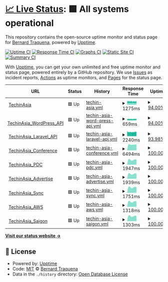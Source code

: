 # [📈 Live Status](https://traqy.github.io/upptime): <!--live status--> **🟩 All systems operational**

This repository contains the open-source uptime monitor and status page for [Bernard Traquena](https://www.techinasia.com), powered by [Upptime](https://github.com/upptime/upptime).

[![Uptime CI](https://github.com/traqy/upptime/workflows/Uptime%20CI/badge.svg)](https://github.com/traqy/upptime/actions?query=workflow%3A%22Uptime+CI%22)
[![Response Time CI](https://github.com/traqy/upptime/workflows/Response%20Time%20CI/badge.svg)](https://github.com/traqy/upptime/actions?query=workflow%3A%22Response+Time+CI%22)
[![Graphs CI](https://github.com/traqy/upptime/workflows/Graphs%20CI/badge.svg)](https://github.com/traqy/upptime/actions?query=workflow%3A%22Graphs+CI%22)
[![Static Site CI](https://github.com/traqy/upptime/workflows/Static%20Site%20CI/badge.svg)](https://github.com/traqy/upptime/actions?query=workflow%3A%22Static+Site+CI%22)
[![Summary CI](https://github.com/traqy/upptime/workflows/Summary%20CI/badge.svg)](https://github.com/traqy/upptime/actions?query=workflow%3A%22Summary+CI%22)

With [Upptime](https://upptime.js.org), you can get your own unlimited and free uptime monitor and status page, powered entirely by a GitHub repository. We use [Issues](https://github.com/traqy/upptime/issues) as incident reports, [Actions](https://github.com/traqy/upptime/actions) as uptime monitors, and [Pages](https://traqy.github.io/upptime) for the status page.

<!--start: status pages-->
<!-- This summary is generated by Upptime (https://github.com/upptime/upptime) -->
<!-- Do not edit this manually, your changes will be overwritten -->
<!-- prettier-ignore -->
| URL | Status | History | Response Time | Uptime |
| --- | ------ | ------- | ------------- | ------ |
| <img alt="" src="https://icons.duckduckgo.com/ip3/www.techinasia.com.ico" height="13"> [TechinAsia](https://www.techinasia.com) | 🟩 Up | [techin-asia.yml](https://github.com/traqy/upptime/commits/HEAD/history/techin-asia.yml) | <details><summary><img alt="Response time graph" src="./graphs/techin-asia/response-time-week.png" height="20"> 1275ms</summary><br><a href="https://traqy.github.io/upptime/history/techin-asia"><img alt="Response time 1277" src="https://img.shields.io/endpoint?url=https%3A%2F%2Fraw.githubusercontent.com%2Ftraqy%2Fupptime%2FHEAD%2Fapi%2Ftechin-asia%2Fresponse-time.json"></a><br><a href="https://traqy.github.io/upptime/history/techin-asia"><img alt="24-hour response time 1332" src="https://img.shields.io/endpoint?url=https%3A%2F%2Fraw.githubusercontent.com%2Ftraqy%2Fupptime%2FHEAD%2Fapi%2Ftechin-asia%2Fresponse-time-day.json"></a><br><a href="https://traqy.github.io/upptime/history/techin-asia"><img alt="7-day response time 1275" src="https://img.shields.io/endpoint?url=https%3A%2F%2Fraw.githubusercontent.com%2Ftraqy%2Fupptime%2FHEAD%2Fapi%2Ftechin-asia%2Fresponse-time-week.json"></a><br><a href="https://traqy.github.io/upptime/history/techin-asia"><img alt="30-day response time 1277" src="https://img.shields.io/endpoint?url=https%3A%2F%2Fraw.githubusercontent.com%2Ftraqy%2Fupptime%2FHEAD%2Fapi%2Ftechin-asia%2Fresponse-time-month.json"></a><br><a href="https://traqy.github.io/upptime/history/techin-asia"><img alt="1-year response time 1277" src="https://img.shields.io/endpoint?url=https%3A%2F%2Fraw.githubusercontent.com%2Ftraqy%2Fupptime%2FHEAD%2Fapi%2Ftechin-asia%2Fresponse-time-year.json"></a></details> | <details><summary><a href="https://traqy.github.io/upptime/history/techin-asia">94.00%</a></summary><a href="https://traqy.github.io/upptime/history/techin-asia"><img alt="All-time uptime 95.29%" src="https://img.shields.io/endpoint?url=https%3A%2F%2Fraw.githubusercontent.com%2Ftraqy%2Fupptime%2FHEAD%2Fapi%2Ftechin-asia%2Fuptime.json"></a><br><a href="https://traqy.github.io/upptime/history/techin-asia"><img alt="24-hour uptime 87.24%" src="https://img.shields.io/endpoint?url=https%3A%2F%2Fraw.githubusercontent.com%2Ftraqy%2Fupptime%2FHEAD%2Fapi%2Ftechin-asia%2Fuptime-day.json"></a><br><a href="https://traqy.github.io/upptime/history/techin-asia"><img alt="7-day uptime 94.00%" src="https://img.shields.io/endpoint?url=https%3A%2F%2Fraw.githubusercontent.com%2Ftraqy%2Fupptime%2FHEAD%2Fapi%2Ftechin-asia%2Fuptime-week.json"></a><br><a href="https://traqy.github.io/upptime/history/techin-asia"><img alt="30-day uptime 95.29%" src="https://img.shields.io/endpoint?url=https%3A%2F%2Fraw.githubusercontent.com%2Ftraqy%2Fupptime%2FHEAD%2Fapi%2Ftechin-asia%2Fuptime-month.json"></a><br><a href="https://traqy.github.io/upptime/history/techin-asia"><img alt="1-year uptime 95.29%" src="https://img.shields.io/endpoint?url=https%3A%2F%2Fraw.githubusercontent.com%2Ftraqy%2Fupptime%2FHEAD%2Fapi%2Ftechin-asia%2Fuptime-year.json"></a></details>
| <img alt="" src="https://icons.duckduckgo.com/ip3/www.techinasia.com.ico" height="13"> [TechinAsia_WordPress_API](https://www.techinasia.com/wp-json/techinasia/2.0/posts) | 🟩 Up | [techin-asia-word-press-api.yml](https://github.com/traqy/upptime/commits/HEAD/history/techin-asia-word-press-api.yml) | <details><summary><img alt="Response time graph" src="./graphs/techin-asia-word-press-api/response-time-week.png" height="20"> 659ms</summary><br><a href="https://traqy.github.io/upptime/history/techin-asia-word-press-api"><img alt="Response time 644" src="https://img.shields.io/endpoint?url=https%3A%2F%2Fraw.githubusercontent.com%2Ftraqy%2Fupptime%2FHEAD%2Fapi%2Ftechin-asia-word-press-api%2Fresponse-time.json"></a><br><a href="https://traqy.github.io/upptime/history/techin-asia-word-press-api"><img alt="24-hour response time 768" src="https://img.shields.io/endpoint?url=https%3A%2F%2Fraw.githubusercontent.com%2Ftraqy%2Fupptime%2FHEAD%2Fapi%2Ftechin-asia-word-press-api%2Fresponse-time-day.json"></a><br><a href="https://traqy.github.io/upptime/history/techin-asia-word-press-api"><img alt="7-day response time 659" src="https://img.shields.io/endpoint?url=https%3A%2F%2Fraw.githubusercontent.com%2Ftraqy%2Fupptime%2FHEAD%2Fapi%2Ftechin-asia-word-press-api%2Fresponse-time-week.json"></a><br><a href="https://traqy.github.io/upptime/history/techin-asia-word-press-api"><img alt="30-day response time 644" src="https://img.shields.io/endpoint?url=https%3A%2F%2Fraw.githubusercontent.com%2Ftraqy%2Fupptime%2FHEAD%2Fapi%2Ftechin-asia-word-press-api%2Fresponse-time-month.json"></a><br><a href="https://traqy.github.io/upptime/history/techin-asia-word-press-api"><img alt="1-year response time 644" src="https://img.shields.io/endpoint?url=https%3A%2F%2Fraw.githubusercontent.com%2Ftraqy%2Fupptime%2FHEAD%2Fapi%2Ftechin-asia-word-press-api%2Fresponse-time-year.json"></a></details> | <details><summary><a href="https://traqy.github.io/upptime/history/techin-asia-word-press-api">94.00%</a></summary><a href="https://traqy.github.io/upptime/history/techin-asia-word-press-api"><img alt="All-time uptime 95.28%" src="https://img.shields.io/endpoint?url=https%3A%2F%2Fraw.githubusercontent.com%2Ftraqy%2Fupptime%2FHEAD%2Fapi%2Ftechin-asia-word-press-api%2Fuptime.json"></a><br><a href="https://traqy.github.io/upptime/history/techin-asia-word-press-api"><img alt="24-hour uptime 87.23%" src="https://img.shields.io/endpoint?url=https%3A%2F%2Fraw.githubusercontent.com%2Ftraqy%2Fupptime%2FHEAD%2Fapi%2Ftechin-asia-word-press-api%2Fuptime-day.json"></a><br><a href="https://traqy.github.io/upptime/history/techin-asia-word-press-api"><img alt="7-day uptime 94.00%" src="https://img.shields.io/endpoint?url=https%3A%2F%2Fraw.githubusercontent.com%2Ftraqy%2Fupptime%2FHEAD%2Fapi%2Ftechin-asia-word-press-api%2Fuptime-week.json"></a><br><a href="https://traqy.github.io/upptime/history/techin-asia-word-press-api"><img alt="30-day uptime 95.28%" src="https://img.shields.io/endpoint?url=https%3A%2F%2Fraw.githubusercontent.com%2Ftraqy%2Fupptime%2FHEAD%2Fapi%2Ftechin-asia-word-press-api%2Fuptime-month.json"></a><br><a href="https://traqy.github.io/upptime/history/techin-asia-word-press-api"><img alt="1-year uptime 95.28%" src="https://img.shields.io/endpoint?url=https%3A%2F%2Fraw.githubusercontent.com%2Ftraqy%2Fupptime%2FHEAD%2Fapi%2Ftechin-asia-word-press-api%2Fuptime-year.json"></a></details>
| <img alt="" src="https://icons.duckduckgo.com/ip3/www.techinasia.com.ico" height="13"> [TechinAsia_Laravel_API](https://www.techinasia.com/api/2.0/companies) | 🟩 Up | [techin-asia-laravel-api.yml](https://github.com/traqy/upptime/commits/HEAD/history/techin-asia-laravel-api.yml) | <details><summary><img alt="Response time graph" src="./graphs/techin-asia-laravel-api/response-time-week.png" height="20"> 2240ms</summary><br><a href="https://traqy.github.io/upptime/history/techin-asia-laravel-api"><img alt="Response time 2282" src="https://img.shields.io/endpoint?url=https%3A%2F%2Fraw.githubusercontent.com%2Ftraqy%2Fupptime%2FHEAD%2Fapi%2Ftechin-asia-laravel-api%2Fresponse-time.json"></a><br><a href="https://traqy.github.io/upptime/history/techin-asia-laravel-api"><img alt="24-hour response time 2397" src="https://img.shields.io/endpoint?url=https%3A%2F%2Fraw.githubusercontent.com%2Ftraqy%2Fupptime%2FHEAD%2Fapi%2Ftechin-asia-laravel-api%2Fresponse-time-day.json"></a><br><a href="https://traqy.github.io/upptime/history/techin-asia-laravel-api"><img alt="7-day response time 2240" src="https://img.shields.io/endpoint?url=https%3A%2F%2Fraw.githubusercontent.com%2Ftraqy%2Fupptime%2FHEAD%2Fapi%2Ftechin-asia-laravel-api%2Fresponse-time-week.json"></a><br><a href="https://traqy.github.io/upptime/history/techin-asia-laravel-api"><img alt="30-day response time 2282" src="https://img.shields.io/endpoint?url=https%3A%2F%2Fraw.githubusercontent.com%2Ftraqy%2Fupptime%2FHEAD%2Fapi%2Ftechin-asia-laravel-api%2Fresponse-time-month.json"></a><br><a href="https://traqy.github.io/upptime/history/techin-asia-laravel-api"><img alt="1-year response time 2282" src="https://img.shields.io/endpoint?url=https%3A%2F%2Fraw.githubusercontent.com%2Ftraqy%2Fupptime%2FHEAD%2Fapi%2Ftechin-asia-laravel-api%2Fresponse-time-year.json"></a></details> | <details><summary><a href="https://traqy.github.io/upptime/history/techin-asia-laravel-api">93.98%</a></summary><a href="https://traqy.github.io/upptime/history/techin-asia-laravel-api"><img alt="All-time uptime 95.20%" src="https://img.shields.io/endpoint?url=https%3A%2F%2Fraw.githubusercontent.com%2Ftraqy%2Fupptime%2FHEAD%2Fapi%2Ftechin-asia-laravel-api%2Fuptime.json"></a><br><a href="https://traqy.github.io/upptime/history/techin-asia-laravel-api"><img alt="24-hour uptime 87.19%" src="https://img.shields.io/endpoint?url=https%3A%2F%2Fraw.githubusercontent.com%2Ftraqy%2Fupptime%2FHEAD%2Fapi%2Ftechin-asia-laravel-api%2Fuptime-day.json"></a><br><a href="https://traqy.github.io/upptime/history/techin-asia-laravel-api"><img alt="7-day uptime 93.98%" src="https://img.shields.io/endpoint?url=https%3A%2F%2Fraw.githubusercontent.com%2Ftraqy%2Fupptime%2FHEAD%2Fapi%2Ftechin-asia-laravel-api%2Fuptime-week.json"></a><br><a href="https://traqy.github.io/upptime/history/techin-asia-laravel-api"><img alt="30-day uptime 95.20%" src="https://img.shields.io/endpoint?url=https%3A%2F%2Fraw.githubusercontent.com%2Ftraqy%2Fupptime%2FHEAD%2Fapi%2Ftechin-asia-laravel-api%2Fuptime-month.json"></a><br><a href="https://traqy.github.io/upptime/history/techin-asia-laravel-api"><img alt="1-year uptime 95.20%" src="https://img.shields.io/endpoint?url=https%3A%2F%2Fraw.githubusercontent.com%2Ftraqy%2Fupptime%2FHEAD%2Fapi%2Ftechin-asia-laravel-api%2Fuptime-year.json"></a></details>
| <img alt="" src="https://icons.duckduckgo.com/ip3/conference.techinasia.com.ico" height="13"> [TechinAsia_Conference](https://conference.techinasia.com) | 🟩 Up | [techin-asia-conference.yml](https://github.com/traqy/upptime/commits/HEAD/history/techin-asia-conference.yml) | <details><summary><img alt="Response time graph" src="./graphs/techin-asia-conference/response-time-week.png" height="20"> 6494ms</summary><br><a href="https://traqy.github.io/upptime/history/techin-asia-conference"><img alt="Response time 6460" src="https://img.shields.io/endpoint?url=https%3A%2F%2Fraw.githubusercontent.com%2Ftraqy%2Fupptime%2FHEAD%2Fapi%2Ftechin-asia-conference%2Fresponse-time.json"></a><br><a href="https://traqy.github.io/upptime/history/techin-asia-conference"><img alt="24-hour response time 6745" src="https://img.shields.io/endpoint?url=https%3A%2F%2Fraw.githubusercontent.com%2Ftraqy%2Fupptime%2FHEAD%2Fapi%2Ftechin-asia-conference%2Fresponse-time-day.json"></a><br><a href="https://traqy.github.io/upptime/history/techin-asia-conference"><img alt="7-day response time 6494" src="https://img.shields.io/endpoint?url=https%3A%2F%2Fraw.githubusercontent.com%2Ftraqy%2Fupptime%2FHEAD%2Fapi%2Ftechin-asia-conference%2Fresponse-time-week.json"></a><br><a href="https://traqy.github.io/upptime/history/techin-asia-conference"><img alt="30-day response time 6460" src="https://img.shields.io/endpoint?url=https%3A%2F%2Fraw.githubusercontent.com%2Ftraqy%2Fupptime%2FHEAD%2Fapi%2Ftechin-asia-conference%2Fresponse-time-month.json"></a><br><a href="https://traqy.github.io/upptime/history/techin-asia-conference"><img alt="1-year response time 6460" src="https://img.shields.io/endpoint?url=https%3A%2F%2Fraw.githubusercontent.com%2Ftraqy%2Fupptime%2FHEAD%2Fapi%2Ftechin-asia-conference%2Fresponse-time-year.json"></a></details> | <details><summary><a href="https://traqy.github.io/upptime/history/techin-asia-conference">100.00%</a></summary><a href="https://traqy.github.io/upptime/history/techin-asia-conference"><img alt="All-time uptime 100.00%" src="https://img.shields.io/endpoint?url=https%3A%2F%2Fraw.githubusercontent.com%2Ftraqy%2Fupptime%2FHEAD%2Fapi%2Ftechin-asia-conference%2Fuptime.json"></a><br><a href="https://traqy.github.io/upptime/history/techin-asia-conference"><img alt="24-hour uptime 100.00%" src="https://img.shields.io/endpoint?url=https%3A%2F%2Fraw.githubusercontent.com%2Ftraqy%2Fupptime%2FHEAD%2Fapi%2Ftechin-asia-conference%2Fuptime-day.json"></a><br><a href="https://traqy.github.io/upptime/history/techin-asia-conference"><img alt="7-day uptime 100.00%" src="https://img.shields.io/endpoint?url=https%3A%2F%2Fraw.githubusercontent.com%2Ftraqy%2Fupptime%2FHEAD%2Fapi%2Ftechin-asia-conference%2Fuptime-week.json"></a><br><a href="https://traqy.github.io/upptime/history/techin-asia-conference"><img alt="30-day uptime 100.00%" src="https://img.shields.io/endpoint?url=https%3A%2F%2Fraw.githubusercontent.com%2Ftraqy%2Fupptime%2FHEAD%2Fapi%2Ftechin-asia-conference%2Fuptime-month.json"></a><br><a href="https://traqy.github.io/upptime/history/techin-asia-conference"><img alt="1-year uptime 100.00%" src="https://img.shields.io/endpoint?url=https%3A%2F%2Fraw.githubusercontent.com%2Ftraqy%2Fupptime%2FHEAD%2Fapi%2Ftechin-asia-conference%2Fuptime-year.json"></a></details>
| <img alt="" src="https://icons.duckduckgo.com/ip3/pdc.techinasia.com.ico" height="13"> [TechinAsia_PDC](https://pdc.techinasia.com) | 🟩 Up | [techin-asia-pdc.yml](https://github.com/traqy/upptime/commits/HEAD/history/techin-asia-pdc.yml) | <details><summary><img alt="Response time graph" src="./graphs/techin-asia-pdc/response-time-week.png" height="20"> 1947ms</summary><br><a href="https://traqy.github.io/upptime/history/techin-asia-pdc"><img alt="Response time 1926" src="https://img.shields.io/endpoint?url=https%3A%2F%2Fraw.githubusercontent.com%2Ftraqy%2Fupptime%2FHEAD%2Fapi%2Ftechin-asia-pdc%2Fresponse-time.json"></a><br><a href="https://traqy.github.io/upptime/history/techin-asia-pdc"><img alt="24-hour response time 2024" src="https://img.shields.io/endpoint?url=https%3A%2F%2Fraw.githubusercontent.com%2Ftraqy%2Fupptime%2FHEAD%2Fapi%2Ftechin-asia-pdc%2Fresponse-time-day.json"></a><br><a href="https://traqy.github.io/upptime/history/techin-asia-pdc"><img alt="7-day response time 1947" src="https://img.shields.io/endpoint?url=https%3A%2F%2Fraw.githubusercontent.com%2Ftraqy%2Fupptime%2FHEAD%2Fapi%2Ftechin-asia-pdc%2Fresponse-time-week.json"></a><br><a href="https://traqy.github.io/upptime/history/techin-asia-pdc"><img alt="30-day response time 1926" src="https://img.shields.io/endpoint?url=https%3A%2F%2Fraw.githubusercontent.com%2Ftraqy%2Fupptime%2FHEAD%2Fapi%2Ftechin-asia-pdc%2Fresponse-time-month.json"></a><br><a href="https://traqy.github.io/upptime/history/techin-asia-pdc"><img alt="1-year response time 1926" src="https://img.shields.io/endpoint?url=https%3A%2F%2Fraw.githubusercontent.com%2Ftraqy%2Fupptime%2FHEAD%2Fapi%2Ftechin-asia-pdc%2Fresponse-time-year.json"></a></details> | <details><summary><a href="https://traqy.github.io/upptime/history/techin-asia-pdc">100.00%</a></summary><a href="https://traqy.github.io/upptime/history/techin-asia-pdc"><img alt="All-time uptime 100.00%" src="https://img.shields.io/endpoint?url=https%3A%2F%2Fraw.githubusercontent.com%2Ftraqy%2Fupptime%2FHEAD%2Fapi%2Ftechin-asia-pdc%2Fuptime.json"></a><br><a href="https://traqy.github.io/upptime/history/techin-asia-pdc"><img alt="24-hour uptime 100.00%" src="https://img.shields.io/endpoint?url=https%3A%2F%2Fraw.githubusercontent.com%2Ftraqy%2Fupptime%2FHEAD%2Fapi%2Ftechin-asia-pdc%2Fuptime-day.json"></a><br><a href="https://traqy.github.io/upptime/history/techin-asia-pdc"><img alt="7-day uptime 100.00%" src="https://img.shields.io/endpoint?url=https%3A%2F%2Fraw.githubusercontent.com%2Ftraqy%2Fupptime%2FHEAD%2Fapi%2Ftechin-asia-pdc%2Fuptime-week.json"></a><br><a href="https://traqy.github.io/upptime/history/techin-asia-pdc"><img alt="30-day uptime 100.00%" src="https://img.shields.io/endpoint?url=https%3A%2F%2Fraw.githubusercontent.com%2Ftraqy%2Fupptime%2FHEAD%2Fapi%2Ftechin-asia-pdc%2Fuptime-month.json"></a><br><a href="https://traqy.github.io/upptime/history/techin-asia-pdc"><img alt="1-year uptime 100.00%" src="https://img.shields.io/endpoint?url=https%3A%2F%2Fraw.githubusercontent.com%2Ftraqy%2Fupptime%2FHEAD%2Fapi%2Ftechin-asia-pdc%2Fuptime-year.json"></a></details>
| <img alt="" src="https://icons.duckduckgo.com/ip3/advertise.techinasia.com.ico" height="13"> [TechinAsia_Advertise](https://advertise.techinasia.com) | 🟩 Up | [techin-asia-advertise.yml](https://github.com/traqy/upptime/commits/HEAD/history/techin-asia-advertise.yml) | <details><summary><img alt="Response time graph" src="./graphs/techin-asia-advertise/response-time-week.png" height="20"> 1939ms</summary><br><a href="https://traqy.github.io/upptime/history/techin-asia-advertise"><img alt="Response time 1918" src="https://img.shields.io/endpoint?url=https%3A%2F%2Fraw.githubusercontent.com%2Ftraqy%2Fupptime%2FHEAD%2Fapi%2Ftechin-asia-advertise%2Fresponse-time.json"></a><br><a href="https://traqy.github.io/upptime/history/techin-asia-advertise"><img alt="24-hour response time 1989" src="https://img.shields.io/endpoint?url=https%3A%2F%2Fraw.githubusercontent.com%2Ftraqy%2Fupptime%2FHEAD%2Fapi%2Ftechin-asia-advertise%2Fresponse-time-day.json"></a><br><a href="https://traqy.github.io/upptime/history/techin-asia-advertise"><img alt="7-day response time 1939" src="https://img.shields.io/endpoint?url=https%3A%2F%2Fraw.githubusercontent.com%2Ftraqy%2Fupptime%2FHEAD%2Fapi%2Ftechin-asia-advertise%2Fresponse-time-week.json"></a><br><a href="https://traqy.github.io/upptime/history/techin-asia-advertise"><img alt="30-day response time 1918" src="https://img.shields.io/endpoint?url=https%3A%2F%2Fraw.githubusercontent.com%2Ftraqy%2Fupptime%2FHEAD%2Fapi%2Ftechin-asia-advertise%2Fresponse-time-month.json"></a><br><a href="https://traqy.github.io/upptime/history/techin-asia-advertise"><img alt="1-year response time 1918" src="https://img.shields.io/endpoint?url=https%3A%2F%2Fraw.githubusercontent.com%2Ftraqy%2Fupptime%2FHEAD%2Fapi%2Ftechin-asia-advertise%2Fresponse-time-year.json"></a></details> | <details><summary><a href="https://traqy.github.io/upptime/history/techin-asia-advertise">100.00%</a></summary><a href="https://traqy.github.io/upptime/history/techin-asia-advertise"><img alt="All-time uptime 100.00%" src="https://img.shields.io/endpoint?url=https%3A%2F%2Fraw.githubusercontent.com%2Ftraqy%2Fupptime%2FHEAD%2Fapi%2Ftechin-asia-advertise%2Fuptime.json"></a><br><a href="https://traqy.github.io/upptime/history/techin-asia-advertise"><img alt="24-hour uptime 100.00%" src="https://img.shields.io/endpoint?url=https%3A%2F%2Fraw.githubusercontent.com%2Ftraqy%2Fupptime%2FHEAD%2Fapi%2Ftechin-asia-advertise%2Fuptime-day.json"></a><br><a href="https://traqy.github.io/upptime/history/techin-asia-advertise"><img alt="7-day uptime 100.00%" src="https://img.shields.io/endpoint?url=https%3A%2F%2Fraw.githubusercontent.com%2Ftraqy%2Fupptime%2FHEAD%2Fapi%2Ftechin-asia-advertise%2Fuptime-week.json"></a><br><a href="https://traqy.github.io/upptime/history/techin-asia-advertise"><img alt="30-day uptime 100.00%" src="https://img.shields.io/endpoint?url=https%3A%2F%2Fraw.githubusercontent.com%2Ftraqy%2Fupptime%2FHEAD%2Fapi%2Ftechin-asia-advertise%2Fuptime-month.json"></a><br><a href="https://traqy.github.io/upptime/history/techin-asia-advertise"><img alt="1-year uptime 100.00%" src="https://img.shields.io/endpoint?url=https%3A%2F%2Fraw.githubusercontent.com%2Ftraqy%2Fupptime%2FHEAD%2Fapi%2Ftechin-asia-advertise%2Fuptime-year.json"></a></details>
| <img alt="" src="https://icons.duckduckgo.com/ip3/sync.techinasia.com.ico" height="13"> [TechinAsia_Sync](https://sync.techinasia.com) | 🟩 Up | [techin-asia-sync.yml](https://github.com/traqy/upptime/commits/HEAD/history/techin-asia-sync.yml) | <details><summary><img alt="Response time graph" src="./graphs/techin-asia-sync/response-time-week.png" height="20"> 1751ms</summary><br><a href="https://traqy.github.io/upptime/history/techin-asia-sync"><img alt="Response time 1724" src="https://img.shields.io/endpoint?url=https%3A%2F%2Fraw.githubusercontent.com%2Ftraqy%2Fupptime%2FHEAD%2Fapi%2Ftechin-asia-sync%2Fresponse-time.json"></a><br><a href="https://traqy.github.io/upptime/history/techin-asia-sync"><img alt="24-hour response time 1794" src="https://img.shields.io/endpoint?url=https%3A%2F%2Fraw.githubusercontent.com%2Ftraqy%2Fupptime%2FHEAD%2Fapi%2Ftechin-asia-sync%2Fresponse-time-day.json"></a><br><a href="https://traqy.github.io/upptime/history/techin-asia-sync"><img alt="7-day response time 1751" src="https://img.shields.io/endpoint?url=https%3A%2F%2Fraw.githubusercontent.com%2Ftraqy%2Fupptime%2FHEAD%2Fapi%2Ftechin-asia-sync%2Fresponse-time-week.json"></a><br><a href="https://traqy.github.io/upptime/history/techin-asia-sync"><img alt="30-day response time 1724" src="https://img.shields.io/endpoint?url=https%3A%2F%2Fraw.githubusercontent.com%2Ftraqy%2Fupptime%2FHEAD%2Fapi%2Ftechin-asia-sync%2Fresponse-time-month.json"></a><br><a href="https://traqy.github.io/upptime/history/techin-asia-sync"><img alt="1-year response time 1724" src="https://img.shields.io/endpoint?url=https%3A%2F%2Fraw.githubusercontent.com%2Ftraqy%2Fupptime%2FHEAD%2Fapi%2Ftechin-asia-sync%2Fresponse-time-year.json"></a></details> | <details><summary><a href="https://traqy.github.io/upptime/history/techin-asia-sync">100.00%</a></summary><a href="https://traqy.github.io/upptime/history/techin-asia-sync"><img alt="All-time uptime 100.00%" src="https://img.shields.io/endpoint?url=https%3A%2F%2Fraw.githubusercontent.com%2Ftraqy%2Fupptime%2FHEAD%2Fapi%2Ftechin-asia-sync%2Fuptime.json"></a><br><a href="https://traqy.github.io/upptime/history/techin-asia-sync"><img alt="24-hour uptime 100.00%" src="https://img.shields.io/endpoint?url=https%3A%2F%2Fraw.githubusercontent.com%2Ftraqy%2Fupptime%2FHEAD%2Fapi%2Ftechin-asia-sync%2Fuptime-day.json"></a><br><a href="https://traqy.github.io/upptime/history/techin-asia-sync"><img alt="7-day uptime 100.00%" src="https://img.shields.io/endpoint?url=https%3A%2F%2Fraw.githubusercontent.com%2Ftraqy%2Fupptime%2FHEAD%2Fapi%2Ftechin-asia-sync%2Fuptime-week.json"></a><br><a href="https://traqy.github.io/upptime/history/techin-asia-sync"><img alt="30-day uptime 100.00%" src="https://img.shields.io/endpoint?url=https%3A%2F%2Fraw.githubusercontent.com%2Ftraqy%2Fupptime%2FHEAD%2Fapi%2Ftechin-asia-sync%2Fuptime-month.json"></a><br><a href="https://traqy.github.io/upptime/history/techin-asia-sync"><img alt="1-year uptime 100.00%" src="https://img.shields.io/endpoint?url=https%3A%2F%2Fraw.githubusercontent.com%2Ftraqy%2Fupptime%2FHEAD%2Fapi%2Ftechin-asia-sync%2Fuptime-year.json"></a></details>
| <img alt="" src="https://icons.duckduckgo.com/ip3/aws.techinasia.com.ico" height="13"> [TechinAsia_AWS](https://aws.techinasia.com) | 🟩 Up | [techin-asia-aws.yml](https://github.com/traqy/upptime/commits/HEAD/history/techin-asia-aws.yml) | <details><summary><img alt="Response time graph" src="./graphs/techin-asia-aws/response-time-week.png" height="20"> 1318ms</summary><br><a href="https://traqy.github.io/upptime/history/techin-asia-aws"><img alt="Response time 1312" src="https://img.shields.io/endpoint?url=https%3A%2F%2Fraw.githubusercontent.com%2Ftraqy%2Fupptime%2FHEAD%2Fapi%2Ftechin-asia-aws%2Fresponse-time.json"></a><br><a href="https://traqy.github.io/upptime/history/techin-asia-aws"><img alt="24-hour response time 1359" src="https://img.shields.io/endpoint?url=https%3A%2F%2Fraw.githubusercontent.com%2Ftraqy%2Fupptime%2FHEAD%2Fapi%2Ftechin-asia-aws%2Fresponse-time-day.json"></a><br><a href="https://traqy.github.io/upptime/history/techin-asia-aws"><img alt="7-day response time 1318" src="https://img.shields.io/endpoint?url=https%3A%2F%2Fraw.githubusercontent.com%2Ftraqy%2Fupptime%2FHEAD%2Fapi%2Ftechin-asia-aws%2Fresponse-time-week.json"></a><br><a href="https://traqy.github.io/upptime/history/techin-asia-aws"><img alt="30-day response time 1312" src="https://img.shields.io/endpoint?url=https%3A%2F%2Fraw.githubusercontent.com%2Ftraqy%2Fupptime%2FHEAD%2Fapi%2Ftechin-asia-aws%2Fresponse-time-month.json"></a><br><a href="https://traqy.github.io/upptime/history/techin-asia-aws"><img alt="1-year response time 1312" src="https://img.shields.io/endpoint?url=https%3A%2F%2Fraw.githubusercontent.com%2Ftraqy%2Fupptime%2FHEAD%2Fapi%2Ftechin-asia-aws%2Fresponse-time-year.json"></a></details> | <details><summary><a href="https://traqy.github.io/upptime/history/techin-asia-aws">100.00%</a></summary><a href="https://traqy.github.io/upptime/history/techin-asia-aws"><img alt="All-time uptime 100.00%" src="https://img.shields.io/endpoint?url=https%3A%2F%2Fraw.githubusercontent.com%2Ftraqy%2Fupptime%2FHEAD%2Fapi%2Ftechin-asia-aws%2Fuptime.json"></a><br><a href="https://traqy.github.io/upptime/history/techin-asia-aws"><img alt="24-hour uptime 100.00%" src="https://img.shields.io/endpoint?url=https%3A%2F%2Fraw.githubusercontent.com%2Ftraqy%2Fupptime%2FHEAD%2Fapi%2Ftechin-asia-aws%2Fuptime-day.json"></a><br><a href="https://traqy.github.io/upptime/history/techin-asia-aws"><img alt="7-day uptime 100.00%" src="https://img.shields.io/endpoint?url=https%3A%2F%2Fraw.githubusercontent.com%2Ftraqy%2Fupptime%2FHEAD%2Fapi%2Ftechin-asia-aws%2Fuptime-week.json"></a><br><a href="https://traqy.github.io/upptime/history/techin-asia-aws"><img alt="30-day uptime 100.00%" src="https://img.shields.io/endpoint?url=https%3A%2F%2Fraw.githubusercontent.com%2Ftraqy%2Fupptime%2FHEAD%2Fapi%2Ftechin-asia-aws%2Fuptime-month.json"></a><br><a href="https://traqy.github.io/upptime/history/techin-asia-aws"><img alt="1-year uptime 100.00%" src="https://img.shields.io/endpoint?url=https%3A%2F%2Fraw.githubusercontent.com%2Ftraqy%2Fupptime%2FHEAD%2Fapi%2Ftechin-asia-aws%2Fuptime-year.json"></a></details>
| <img alt="" src="https://icons.duckduckgo.com/ip3/saigon.techinasia.com.ico" height="13"> [TechinAsia_Saigon](https://saigon.techinasia.com) | 🟩 Up | [techin-asia-saigon.yml](https://github.com/traqy/upptime/commits/HEAD/history/techin-asia-saigon.yml) | <details><summary><img alt="Response time graph" src="./graphs/techin-asia-saigon/response-time-week.png" height="20"> 1303ms</summary><br><a href="https://traqy.github.io/upptime/history/techin-asia-saigon"><img alt="Response time 1309" src="https://img.shields.io/endpoint?url=https%3A%2F%2Fraw.githubusercontent.com%2Ftraqy%2Fupptime%2FHEAD%2Fapi%2Ftechin-asia-saigon%2Fresponse-time.json"></a><br><a href="https://traqy.github.io/upptime/history/techin-asia-saigon"><img alt="24-hour response time 1243" src="https://img.shields.io/endpoint?url=https%3A%2F%2Fraw.githubusercontent.com%2Ftraqy%2Fupptime%2FHEAD%2Fapi%2Ftechin-asia-saigon%2Fresponse-time-day.json"></a><br><a href="https://traqy.github.io/upptime/history/techin-asia-saigon"><img alt="7-day response time 1303" src="https://img.shields.io/endpoint?url=https%3A%2F%2Fraw.githubusercontent.com%2Ftraqy%2Fupptime%2FHEAD%2Fapi%2Ftechin-asia-saigon%2Fresponse-time-week.json"></a><br><a href="https://traqy.github.io/upptime/history/techin-asia-saigon"><img alt="30-day response time 1309" src="https://img.shields.io/endpoint?url=https%3A%2F%2Fraw.githubusercontent.com%2Ftraqy%2Fupptime%2FHEAD%2Fapi%2Ftechin-asia-saigon%2Fresponse-time-month.json"></a><br><a href="https://traqy.github.io/upptime/history/techin-asia-saigon"><img alt="1-year response time 1309" src="https://img.shields.io/endpoint?url=https%3A%2F%2Fraw.githubusercontent.com%2Ftraqy%2Fupptime%2FHEAD%2Fapi%2Ftechin-asia-saigon%2Fresponse-time-year.json"></a></details> | <details><summary><a href="https://traqy.github.io/upptime/history/techin-asia-saigon">100.00%</a></summary><a href="https://traqy.github.io/upptime/history/techin-asia-saigon"><img alt="All-time uptime 100.00%" src="https://img.shields.io/endpoint?url=https%3A%2F%2Fraw.githubusercontent.com%2Ftraqy%2Fupptime%2FHEAD%2Fapi%2Ftechin-asia-saigon%2Fuptime.json"></a><br><a href="https://traqy.github.io/upptime/history/techin-asia-saigon"><img alt="24-hour uptime 100.00%" src="https://img.shields.io/endpoint?url=https%3A%2F%2Fraw.githubusercontent.com%2Ftraqy%2Fupptime%2FHEAD%2Fapi%2Ftechin-asia-saigon%2Fuptime-day.json"></a><br><a href="https://traqy.github.io/upptime/history/techin-asia-saigon"><img alt="7-day uptime 100.00%" src="https://img.shields.io/endpoint?url=https%3A%2F%2Fraw.githubusercontent.com%2Ftraqy%2Fupptime%2FHEAD%2Fapi%2Ftechin-asia-saigon%2Fuptime-week.json"></a><br><a href="https://traqy.github.io/upptime/history/techin-asia-saigon"><img alt="30-day uptime 100.00%" src="https://img.shields.io/endpoint?url=https%3A%2F%2Fraw.githubusercontent.com%2Ftraqy%2Fupptime%2FHEAD%2Fapi%2Ftechin-asia-saigon%2Fuptime-month.json"></a><br><a href="https://traqy.github.io/upptime/history/techin-asia-saigon"><img alt="1-year uptime 100.00%" src="https://img.shields.io/endpoint?url=https%3A%2F%2Fraw.githubusercontent.com%2Ftraqy%2Fupptime%2FHEAD%2Fapi%2Ftechin-asia-saigon%2Fuptime-year.json"></a></details>

<!--end: status pages-->

[**Visit our status website →**](https://traqy.github.io/upptime)

## 📄 License

- Powered by: [Upptime](https://github.com/upptime/upptime)
- Code: [MIT](./LICENSE) © [Bernard Traquena](https://www.techinasia.com)
- Data in the `./history` directory: [Open Database License](https://opendatacommons.org/licenses/odbl/1-0/)
